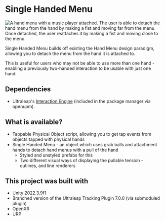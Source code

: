 # Single Handed Menu



![A hand menu with a music player attached. The user is able to detach the hand menu from the hand by making a fist and moving far from the menu. Once detached, the user reattaches it by making a fist and moving close to the menu.](https://github.com/ultraleap/Unity-Hand-Interaction-Experiments/assets/17143693/a9322de1-f436-4652-abbd-d98144388f75)



Single Handed Menu builds off existing the Hand Menu design paradigm, allowing you to detach the menu from the hand it is attached to.

This is useful for users who may not be able to use more than one hand - enabling a previously two-handed interaction to be usable with just one hand.

## Dependencies

- Ultraleap's [Interaction Engine](https://github.com/ultraleap/UnityPlugin) (included in the package manager via openupm).

## What is available?

- Tappable Physical Object script, allowing you to get tap events from objects tapped with physical hands
- Single Handed Menu - an object which uses grab balls and attachment hands to detach hand menus with a pull of the hand
  - Styled and unstyled prefabs for this
  - Two different visual ways of displaying the pullable tension - outlines, and line renderers

## This project was built with

* Unity 2022.3.9f1
*  Branched version of the Ultraleap Tracking Plugin 7.0.0 (via submoduled plugin)
* OpenXR
* URP
